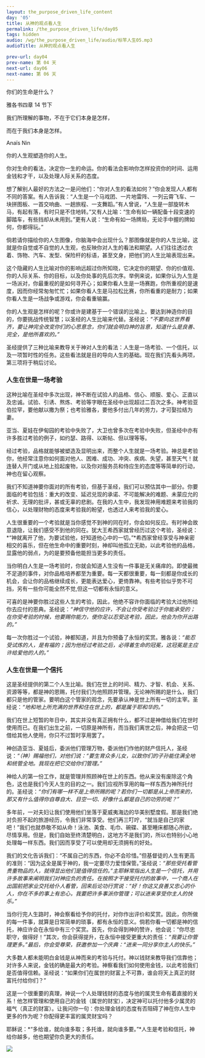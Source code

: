 ```yaml
---
layout: the_purpose_driven_life_content
day: '05'
title: 从神的观点看人生
permalink: /the_purpose_driven_life/day05
tags: hidden
audio: /wg/the_purpose_driven_life/audio/标竿人生05.mp3
audioTitle: 从神的观点看人生

prev-url: day04
prev-name: 第 04 天
next-url: day06
next-name: 第 06 天 
---
```


<div class="center script poem">
<p>你们的生命是什么？</p>
<p class="sp-verse">雅各书四章 14 节下</p>
</div>
<div class="center poem">
<p>我们所理解的事物，不在于它们本身是怎样，</p>
<p>而在于我们本身是怎样。</p>
<p class="sp-verse">Anaïs Nin</p>
</div>
<p class="first">你的人生观塑造你的人生。</p>

你对生命的看法，决定你一生的命运。你的看法会影响你怎样投资你的时间、运用金钱和才干，以及处理人际关系的态度。

想了解别人最好的方法之一是问他们：“你对人生的看法如何？”你会发现人人都有不同的答案。有人告诉我：“人生是一个马戏团、一片地雷阵、一列云霄飞车、一块拼图板、一首交响曲、一趟旅程、一支舞蹈。”有人曾说，“人生是一部旋转木马，有起有落，有时只是不住地转。”又有人比喻：“生命有如一辆配备十段变速的脚踏车，有些挡却从未用到。”更有人说：“生命有如一场牌局，无论手中握的牌如何，你都得玩。”

倘若请你描绘你的人生图像，你脑海中会出现什么？那图像就是你的人生比喻，这就是你自觉或不自觉的人生观，也反映你对人生的看法和期望。人们往往透过衣着、饰物、汽车、发型、保险杆的标语，甚至文身，把他们的人生比喻表现出来。

这个隐藏的人生比喻对你的影响远超过你所知晓，它决定你的期望、你的价值观、你的人际关系、你的目标，以及你处事的先后次序。举例来说，如果你认为人生是一场派对，你最重视的是如何寻开心；如果你看人生是一场赛跑，你所重视的是速度，因而你经常匆匆忙忙；如果你看人生是马拉松比赛，你所看重的是耐力；如果你看人生是一场战争或游戏，你会看重输赢。

你的人生观是怎样的呢？你或许是建基于一个错误的比喻上。要达到神造你的目的，你要挑战传统智慧；以圣经的人生比喻来代替。圣经说：*“不要向这世界看齐，要让神完全改变你们的心思意念，你们就会明白神的旨意，知道什么是良善、完全，是他所喜欢的。”*

圣经提供了三种比喻来教导关于神对人生的看法：人生是一场考验、一个信托，以及一项暂时性的任务。这些看法就是目的导向人生的基础。现在我们先看头两项，第三项将于稍后讨论。

### 人生在世是一场考验

这种比喻在圣经中多次出现，神不断在试验人的品格、信心、顺服、爱心、正直以及忠诚。试验、引诱、熬炼、考验等字眼在圣经中出现超过二百次之多。神考验亚伯拉罕，要他献以撒为祭；也考验雅各，要他多付出几年的劳力，才可娶拉结为妻。

亚当、夏娃在伊甸园的考验中失败了，大卫也曾多次在考验中失败，但圣经中亦有许多胜过考验的例子，如约瑟、路得、以斯帖、但以理等等。

经过考验，品格就能够被塑造及显明出来，而整个人生就是一场考验。神总是考验你，他经常注意你如何面对他人、困难、成功、冲突、疾病、失望，甚至天气！就连替人开门或从地上拾起废物，以及你对服务员和侍应生的态度等等简单的行动，神也在留心观察。

我们不知道神要你面对的所有考验，但基于圣经，我们可以预估其中一部分。你要面临的考验包括：重大的改变、延迟兑现的承诺、不可能解决的难题、未蒙应允的祈求、无理的批评，甚或无辜的悲剧。在我的人生中，我发现神用难题来考验我的信心，以处理财物的态度来考验我的盼望，也透过人来考验我的爱心。

人生很重要的一个考验就是当你感觉不到神的同在时，你会如何反应。有时神会故意退隐，让我们感受不到他的同在。犹大王希西家就曾经历过这个考验，圣经说：*“神就离开了他，为要试验他，好知道他心中的一切。”*希西家曾经享受与神亲密相交的喜乐，但在他生命中的重要时刻，神却叫他孤立无助，以此考验他的品格，显露他的弱点，为的是要预备他能担当更多的责任。

当你明白人生是一场考验时，你就会知道人生没有一件事是无关痛痒的。即使最微不足道的事件，对你品格培养都至为重要。每一天都很重要，每一刻都是你成长的机会，会让你的品格继续成长，更能表达爱心，更倚靠神。有些考验似乎势不可挡，另有一些你可能全然不觉,但这一切都有永恒的意义。

可喜的是神要你胜过这些人生的考验，因此，他绝不容许你面临的考验大过他所给你去应付的恩典。圣经说：*“神信守他的应许，不会让你受考验过于你能承受的；在你受考验的时候，他要赐你能力，使你足以忍受这考验，因此，他会为你开出路的。”*

每一次你胜过一个试验，神都知道，并且为你预备了永恒的奖赏。雅各说：*“能忍受试炼的人，是有福的；因为他经过考验之后，必得着生命的冠冕，这冠冕是主应许给爱他的人的。”*

### 人生在世是一个信托

这是圣经提供的第二个人生比喻。我们在世上的时间、精力、才智、机会、关系、资源等等，都是神的恩赐，托付我们为他照顾并管理。无论神所赐的是什么，我们都只是他的管家。要明白这个管家的观念，先要承认神是世上所有一切的主宰。圣经说：*“地和地上所充满的世界和住在世上的，都是属于耶和华的。”*

我们在世上短暂的年日中，其实并没有真正拥有什么，都不过是神借给我们在世时使用而已。在我们出生之前，一切原是神所有，而当我们离世之后，神会把这一切借给其他人使用，你只不过暂时享用罢了。

神创造亚当、夏娃后，委派他们管理万物，委派他们作他的财产信托人，圣经说：*“（神）赐福他们，对他们说：“要生育众多儿女，以致你们的子孙能住满全地和统管全地。我现在把它交给你们管理。”*

神给人的第一份工作，就是管理并照顾神在世上的东西。他从来没有废除这个角色，这也是我们今天人生的目的之一。我们应视所享用的每一样东西为神所托付的。圣经说：*“你们有哪一样不是上帝所赐的呢？若你们一切都是从上帝而来的，那又有什么值得你自尊自大、目空一切、好像什么都是自己的功劳的呢？”*

多年前，一对夫妇让我们使用他们坐落于夏威夷海边的华美别墅度假。那是我们绝对负担不起的旅游经历，令我们非常享受。他们再三叮咛，“就当是自己的家吧！”我们也就恭敬不如从命！泳池、美食、毛巾、碗碟、甚至睡床都随心所欲，尽情享用。但是，我们自始至终清楚明白，这地方不是我们的，所以也特别小心地处理每一样东西。我们因而享受了可以使用却无须拥有的好处。

我们的文化告诉我们：“不属自己的东西，你必不会珍惜。”但基督徒的人生有更高的准则：“因为这全是属于神的，我一定要尽力爱惜保管。”圣经说：*“那些受托看管贵重物品的人，就得显出他们是值得信任的。”*主耶稣常指出人生是一个信托，并用许多故事来阐明我们对神应负的责任。在按照才干接受托付的故事中，一个商人在出国前把家业交托给仆人看管，回来后论功行赏说：*“好！你这又良善又忠心的仆人，你在不多的事上有忠心，我要把许多事派你管理；可以进来享受你主人的快乐。”*

当你行完人生路时，神会察看给予你的托付，对你作出评价和奖赏。因此，你所做的每一件事，就算是日常简单的琐事，都有永恒的意义。倘若你看一切都是神的信托，神应许会在永恒中有三个奖赏。首先，你会得到神的赞许，他会说：“你尽忠职守，做得好！”其次，你会获得提升，在永恒中接受更重大的责任：*“我要让你管理更多。”*最后，你会受尊荣，获邀参加一个庆典：*“进来一同分享你主人的快乐。”*

大多数人都未能明白金钱是从神而来的考验与托付。神以钱财来教导我们信靠他；对许多人来说，金钱的确是最大的考验。神察看我们如何使用金钱，以此考验我们是否值得信赖。圣经说：“如果你们在属世的财富上不可靠，谁会将天上真正的财富托付给你们？”

这是一个很重要的真理，神说一个人处理钱财的态度与他的属灵生命有着直接的关系！他怎样管理和使用自己的金钱（属世的财宝），决定神可以托付他多少属灵的福气（真正的财富）。让我问你一句：你处理金钱的态度有否阻碍了神在你人生中更多的作为呢？你配得更丰富的属灵财宝吗？

耶稣说：*“多给谁，就向谁多取；多托谁，就向谁多要。”*人生是考验和信托，神给你越多，他也期望你负更大的责任。

<div class="article-img-wrapper">
  <img src="https://typora-1259024198.cos.ap-beijing.myqcloud.com/wg/the_purpose_driven_life/image/day05_card.jpg">
</div>